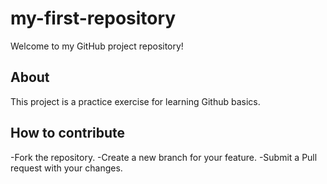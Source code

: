 # my-first-repository
Welcome to my GitHub project repository!

## About
This project is a practice exercise for learning Github basics.

## How to contribute

-Fork the repository.
-Create a new branch for your feature.
-Submit a Pull request with your changes.

